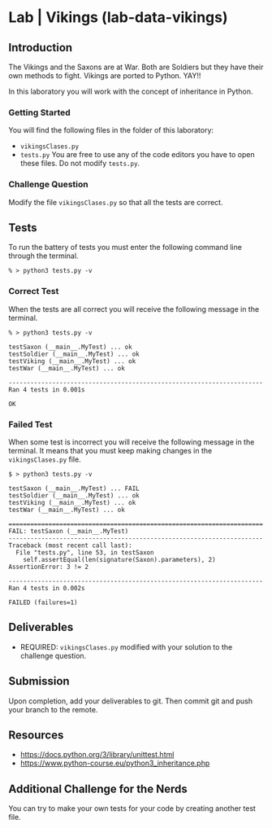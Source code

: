 # Lab | Vikings (lab-data-vikings)

## Introduction

The Vikings and the Saxons are at War. Both are Soldiers but they have their own methods to fight. Vikings are ported to Python. YAY!!

In this laboratory you will work with the concept of inheritance in Python. 

### Getting Started

You will find the following files in the folder of this laboratory: 
* ```vikingsClases.py```
* ```tests.py```
You are free to use any of the code editors you have to open these files. Do not modify ```tests.py```. 

### Challenge Question

Modify the file ```vikingsClases.py``` so that all the tests are correct.

## Tests

To run the battery of tests you must enter the following command line through the terminal. 
```
% > python3 tests.py -v
```

### Correct Test

When the tests are all correct you will receive the following message in the terminal. 
```
% > python3 tests.py -v

testSaxon (__main__.MyTest) ... ok
testSoldier (__main__.MyTest) ... ok
testViking (__main__.MyTest) ... ok
testWar (__main__.MyTest) ... ok

----------------------------------------------------------------------
Ran 4 tests in 0.001s

OK
```
### Failed Test

When some test is incorrect you will receive the following message in the terminal. It means that you must keep making changes in the ```vikingsClases.py``` file.
```
$ > python3 tests.py -v

testSaxon (__main__.MyTest) ... FAIL
testSoldier (__main__.MyTest) ... ok
testViking (__main__.MyTest) ... ok
testWar (__main__.MyTest) ... ok

======================================================================
FAIL: testSaxon (__main__.MyTest)
----------------------------------------------------------------------
Traceback (most recent call last):
  File "tests.py", line 53, in testSaxon
    self.assertEqual(len(signature(Saxon).parameters), 2)
AssertionError: 3 != 2

----------------------------------------------------------------------
Ran 4 tests in 0.002s

FAILED (failures=1)
```

## Deliverables

* REQUIRED: ```vikingsClases.py``` modified with your solution to the challenge question.

## Submission

Upon completion, add your deliverables to git. Then commit git and push your branch to the remote.

## Resources

* https://docs.python.org/3/library/unittest.html
* https://www.python-course.eu/python3_inheritance.php

## Additional Challenge for the Nerds

You can try to make your own tests for your code by creating another test file. 
